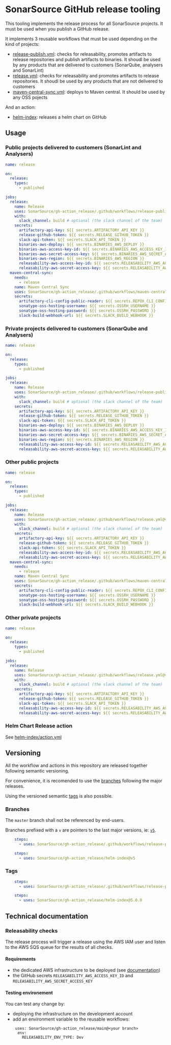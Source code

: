 # SonarSource GitHub release tooling

This tooling implements the release process for all SonarSource projects. It must be used when you publish a GitHub release.

It implements 3 reusable workflows that must be used depending on the kind of projects:

* [release-publish.yml](.github/workflows/release-publish.yml): checks for releasability, promotes artifacts to release repositories and publish artifacts to binaries. It shoudl be used by any products that are delivered to customers (SonarQube, analysers and SonarLint)
* [release.yml](.github/workflows/release.yml): checks for releasability and promotes artifacts to release repositories. It shoudl be used by any products that are not delivered to customers
* [maven-central-sync.yml](.github/workflows/maven-central-sync.yml): deploys to Maven central. It should be used by any OSS pojects  

And an action:
* [helm-index](helm-index): releases a helm chart on GitHub

## Usage

### Public projects delivered to customers (SonarLint and Analysers)

```yaml
name: release

on:
  release:
    types:
      - published

jobs:
  release:
    name: Release
    uses: SonarSource/gh-action_release/.github/workflows/release-publish.yml@v5
    with:
      slack_channel: build # optional (the slack channel of the team)
    secrets:
      artifactory-api-key: ${{ secrets.ARTIFACTORY_API_KEY }}
      release-github-token: ${{ secrets.RELEASE_GITHUB_TOKEN }}
      slack-api-token: ${{ secrets.SLACK_API_TOKEN }}
      binaries-aws-deploy: ${{ secrets.BINARIES_AWS_DEPLOY }}
      binaries-aws-access-key-id: ${{ secrets.BINARIES_AWS_ACCESS_KEY_ID }}
      binaries-aws-secret-access-key: ${{ secrets.BINARIES_AWS_SECRET_ACCESS_KEY }}
      binaries-aws-region: ${{ secrets.BINARIES_AWS_REGION }}
      releasability-aws-access-key-id: ${{ secrets.RELEASABILITY_AWS_ACCESS_KEY_ID }}
      releasability-aws-secret-access-key: ${{ secrets.RELEASABILITY_AWS_SECRET_ACCESS_KEY }}
  maven-central-sync:
    needs:
      - release
    name: Maven Central Sync
    uses: SonarSource/gh-action_release/.github/workflows/maven-central-sync.yml@task/dav/build-1184-releasability
    secrets:
      artifactory-cli-config-public-reader: ${{ secrets.REPOX_CLI_CONFIG_PUBLIC_READER }}
      sonatype-oss-hosting-username: ${{ secrets.OSSRH_USERNAME }}
      sonatype-oss-hosting-password: ${{ secrets.OSSRH_PASSWORD }}
      slack-build-webhook-url: ${{ secrets.SLACK_BUILD_WEBHOOK }}
```

### Private projects delivered to customers (SonarQube and Analysers)

```yaml
name: release

on:
  release:
    types:
      - published

jobs:
  release:
    name: Release
    uses: SonarSource/gh-action_release/.github/workflows/release-publish.yml@v5
    with:
      slack_channel: build # optional (the slack channel of the team)
    secrets:
      artifactory-api-key: ${{ secrets.ARTIFACTORY_API_KEY }}
      release-github-token: ${{ secrets.RELEASE_GITHUB_TOKEN }}
      slack-api-token: ${{ secrets.SLACK_API_TOKEN }}
      binaries-aws-deploy: ${{ secrets.BINARIES_AWS_DEPLOY }}
      binaries-aws-access-key-id: ${{ secrets.BINARIES_AWS_ACCESS_KEY_ID }}
      binaries-aws-secret-access-key: ${{ secrets.BINARIES_AWS_SECRET_ACCESS_KEY }}
      binaries-aws-region: ${{ secrets.BINARIES_AWS_REGION }}
      releasability-aws-access-key-id: ${{ secrets.RELEASABILITY_AWS_ACCESS_KEY_ID }}
      releasability-aws-secret-access-key: ${{ secrets.RELEASABILITY_AWS_SECRET_ACCESS_KEY }}
```

### Other public projects

```yaml
name: release

on:
  release:
    types:
      - published

jobs:
  release:
    name: Release
    uses: SonarSource/gh-action_release/.github/workflows/release.yml@v5
    with:
      slack_channel: build # optional (the slack channel of the team)
    secrets:
      artifactory-api-key: ${{ secrets.ARTIFACTORY_API_KEY }}
      release-github-token: ${{ secrets.RELEASE_GITHUB_TOKEN }}
      slack-api-token: ${{ secrets.SLACK_API_TOKEN }}
      releasability-aws-access-key-id: ${{ secrets.RELEASABILITY_AWS_ACCESS_KEY_ID }}
      releasability-aws-secret-access-key: ${{ secrets.RELEASABILITY_AWS_SECRET_ACCESS_KEY }}
  maven-central-sync:
    needs:
      - release
    name: Maven Central Sync
    uses: SonarSource/gh-action_release/.github/workflows/maven-central-sync.yml@task/dav/build-1184-releasability
    secrets:
      artifactory-cli-config-public-reader: ${{ secrets.REPOX_CLI_CONFIG_PUBLIC_READER }}
      sonatype-oss-hosting-username: ${{ secrets.OSSRH_USERNAME }}
      sonatype-oss-hosting-password: ${{ secrets.OSSRH_PASSWORD }}
      slack-build-webhook-url: ${{ secrets.SLACK_BUILD_WEBHOOK }}
```

### Other private projects

```yaml
name: release

on:
  release:
    types:
      - published

jobs:
  release:
    name: Release
    uses: SonarSource/gh-action_release/.github/workflows/release.yml@v5
    with:
      slack_channel: build # optional (the slack channel of the team)
    secrets:
      artifactory-api-key: ${{ secrets.ARTIFACTORY_API_KEY }}
      release-github-token: ${{ secrets.RELEASE_GITHUB_TOKEN }}
      slack-api-token: ${{ secrets.SLACK_API_TOKEN }}
      releasability-aws-access-key-id: ${{ secrets.RELEASABILITY_AWS_ACCESS_KEY_ID }}
      releasability-aws-secret-access-key: ${{ secrets.RELEASABILITY_AWS_SECRET_ACCESS_KEY }}
```

### Helm Chart Release action

See [helm-index/action.yml](helm-index/action.yml)


## Versioning

All the workflow and actions in this repository are released together following semantic versioning.

For convenience, it is recomended to use the [branches](#Branches) following the major releases.

Using the versioned semantic [tags](#Tags) is also possible.

### Branches

The `master` branch shall not be referenced by end-users.

Branches prefixed with a `v` are pointers to the last major versions, ie: [`v5`](https://github.com/SonarSource/gh-action_release/tree/v5).

```yaml
    steps:
      - uses: SonarSource/gh-action_release/.github/workflows/release-publish.yml@v5
```

```yaml
    steps:
      - uses: SonarSource/gh-action_release/helm-index@v5
```

### Tags

```yaml
    steps:
      - uses: SonarSource/gh-action_release/.github/workflows/release-publish.yml@5.0.0
```

```yaml
    steps:
      - uses: SonarSource/gh-action_release/helm-index@5.0.0
```

## Technical documentation

### Releasability checks

The release process will trigger a release using the AWS IAM user and listen to the AWS SQS queue for the results of all checks.

#### Requirements

* the dedicated AWS infrastructure to be deployed (see [documentation](infra/README.md))
* the GitHub secrets `RELEASABILITY_AWS_ACCESS_KEY_ID` and `RELEASABILITY_AWS_SECRET_ACCESS_KEY`

#### Testing environement

You can test any change by:
* deploying the infrastructure on the development account
* add an environment variable to the reusable workflows:
  ```
   uses: SonarSource/gh-action_release/main@<your branch>
    env:
      RELEASABILITY_ENV_TYPE: Dev
  ```
  